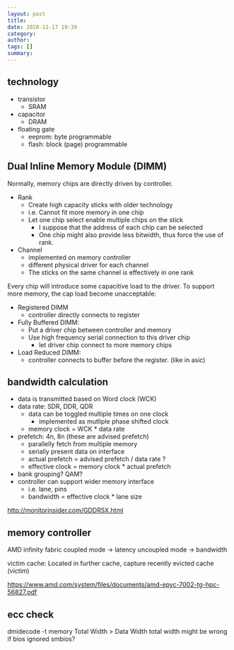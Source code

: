 ```yaml
---
layout: post
title: 
date: 2020-11-17 19:39
category: 
author: 
tags: []
summary: 
---
```


## technology

* transistor
  * SRAM
* capacitor
  * DRAM
* floating gate
  * eeprom: byte programmable
  * flash: block (page) programmable

## Dual Inline Memory Module (DIMM)

Normally, memory chips are directly driven by controller.

* Rank
  * Create high capacity sticks with older technology
  * i.e. Cannot fit more memory in one chip
  * Let one chip select enable multiple chips on the stick
    * I suppose that the address of each chip can be selected
    * One chip might also provide less bitwidth, thus force the use of rank.
* Channel
  * implemented on memory controller
  * different physical driver for each channel
  * The sticks on the same channel is effectively in one rank

Every chip will introduce some capacitive load to the driver.
To support more memory, the cap load become unacceptable:

* Registered DIMM
  * controller directly connects to register
* Fully Buffered DIMM:
  * Put a driver chip between controller and memory
  * Use high frequency serial connection to this driver chip
    * let driver chip connect to more memory chips
* Load Reduced DIMM:
  * controller connects to buffer before the register. (like in asic)

## bandwidth calculation

* data is transmitted based on Word clock (WCK)
* data rate: SDR, DDR, QDR
  * data can be toggled multiple times on one clock
    * implemented as mutliple phase shifted clock 
  * memory clock = WCK * data rate
* prefetch: 4n, 8n (these are advised prefetch)
  * parallelly fetch from multiple memory
  * serially present data on interface
  * actual prefetch = advised prefetch / data rate ?
  * effective clock = memory clock * actual prefetch
* bank grouping? QAM?
* controller can support wider memory interface
  * i.e. lane, pins
  * bandwidth = effective clock * lane size

http://monitorinsider.com/GDDR5X.html

## memory controller

AMD infinity fabric
coupled mode -> latency
uncoupled mode -> bandwidth

victim cache: Located in further cache, capture recently evicted cache (victim)

https://www.amd.com/system/files/documents/amd-epyc-7002-tg-hpc-56827.pdf

## ecc check

dmidecode -t memory
Total Width > Data Width
total width might be wrong if bios ignored smbios?
